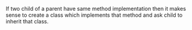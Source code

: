 
If two child of a parent have same method implementation then it makes sense to create a class which implements that method and ask child to inherit that class.